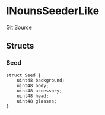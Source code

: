 # INounsSeederLike
[Git Source](https://github.com/lastpunk9999/noun-seek/blob/0cd1461637462dabb3d6ad0c144d61fa23626851/src/Interfaces.sol)


## Structs
### Seed

```solidity
struct Seed {
    uint48 background;
    uint48 body;
    uint48 accessory;
    uint48 head;
    uint48 glasses;
}
```

